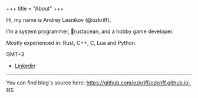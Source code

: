 +++
title = "About"
+++

Hi, my name is Andrey Lesnikov (@ozkriff).

I’m a system programmer, 🦀rustacean, and a hobby game developer.

Mostly experienced in: Rust, C++, C, Lua and Python.

GMT+3

- [Linkedin](https://www.linkedin.com/in/андрей-лесников-041133b2)

------

You can find blog's source here: https://github.com/ozkriff/ozkriff.github.io-src
